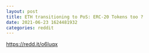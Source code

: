 ```yaml
--- 
layout: post 
title: ETH transitioning to PoS: ERC-20 Tokens too ? 
date: 2021-06-23 1624481932 
categories: reddit 
--- 
```

https://redd.it/o6luqx